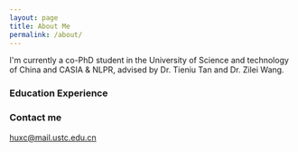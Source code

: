 ```yaml
---
layout: page
title: About Me
permalink: /about/
---
```

I'm currently a co-PhD student in the University of Science and technology of China and CASIA & NLPR, advised by Dr. Tieniu Tan and Dr. Zilei Wang.

### Education Experience

### Contact me
[huxc@mail.ustc.edu.cn](mailto:huxc@mail.ustc.edu.cn)

